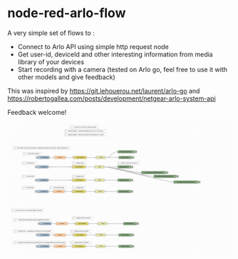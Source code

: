 # node-red-arlo-flow
A very simple set of flows to :
- Connect to Arlo API using simple http request node
- Get user-id, deviceId and other interesting information from media library of your devices
- Start recording with a camera (tested on Arlo go, feel free to use it with other models and give feedback)

This was inspired by https://git.lehouerou.net/laurent/arlo-go and https://robertogallea.com/posts/development/netgear-arlo-system-api

Feedback welcome!

![](images/flow%20sample%20image.png)
